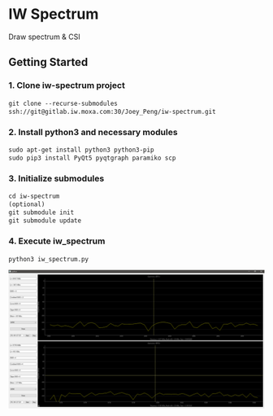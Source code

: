 # IW Spectrum

Draw spectrum & CSI

## Getting Started
### 1. Clone iw-spectrum project
```
git clone --recurse-submodules ssh://git@gitlab.iw.moxa.com:30/Joey_Peng/iw-spectrum.git
```

### 2. Install python3 and necessary modules
```
sudo apt-get install python3 python3-pip
sudo pip3 install PyQt5 pyqtgraph paramiko scp
```

### 3. Initialize submodules
```
cd iw-spectrum
(optional)
git submodule init
git submodule update
```

### 4. Execute iw_spectrum
```
python3 iw_spectrum.py
```

![](images/spectrum_lsdk.PNG)
